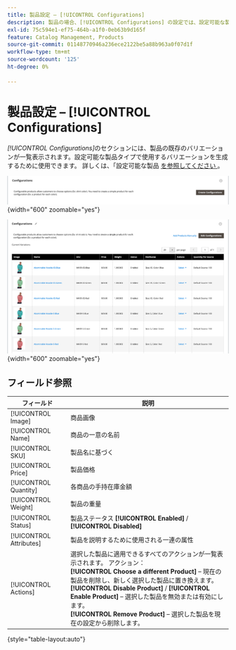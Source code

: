 ```yaml
---
title: 製品設定 – [!UICONTROL Configurations]
description: 製品の場合、[!UICONTROL Configurations] の設定では、設定可能な製品タイプで使用するバリエーションを定義します。
exl-id: 75c594e1-ef75-464b-a1f0-0eb63b9d165f
feature: Catalog Management, Products
source-git-commit: 01148770946a236ece2122be5a88b963a0f07d1f
workflow-type: tm+mt
source-wordcount: '125'
ht-degree: 0%

---
```


# 製品設定 – [!UICONTROL Configurations]

_[!UICONTROL Configurations]_&#x200B;のセクションには、製品の既存のバリエーションが一覧表示されます。設定可能な製品タイプで使用するバリエーションを生成するために使用できます。 詳しくは、「設定可能な製品 [ を参照してください ](product-create-configurable.md)。

![ 設定セクション ](./assets/product-configurable-create-configurations.png){width="600" zoomable="yes"}

![ 製品設定 ](./assets/product-configurations-hoodie.png){width="600" zoomable="yes"}

## フィールド参照

| フィールド | 説明 |
|--- |--- |
| [!UICONTROL Image] | 商品画像 |
| [!UICONTROL Name] | 商品の一意の名前 |
| [!UICONTROL SKU] | 製品名に基づく |
| [!UICONTROL Price] | 製品価格 |
| [!UICONTROL Quantity] | 各商品の手持在庫金額 |
| [!UICONTROL Weight] | 製品の重量 |
| [!UICONTROL Status] | 製品ステータス **[!UICONTROL Enabled]** / **[!UICONTROL Disabled]** |
| [!UICONTROL Attributes] | 製品を説明するために使用される一連の属性 |
| [!UICONTROL Actions] | 選択した製品に適用できるすべてのアクションが一覧表示されます。 アクション：<br /> **[!UICONTROL Choose a different Product]** – 現在の製品を削除し、新しく選択した製品に置き換えます。<br /> **[!UICONTROL Disable Product]** / **[!UICONTROL Enable Product]** – 選択した製品を無効または有効にします。<br /> **[!UICONTROL Remove Product]** – 選択した製品を現在の設定から削除します。 |

{style="table-layout:auto"}
